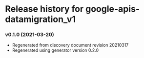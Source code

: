 # Release history for google-apis-datamigration_v1

### v0.1.0 (2021-03-20)

* Regenerated from discovery document revision 20210317
* Regenerated using generator version 0.2.0

